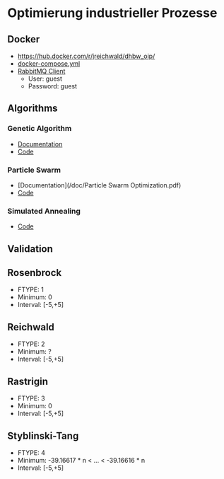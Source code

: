 # Optimierung industrieller Prozesse


## Docker
- https://hub.docker.com/r/jreichwald/dhbw_oip/
- [docker-compose.yml](docker-compose.yml)
- [RabbitMQ Client](http://127.0.0.1:15672/)
  - User: guest
  - Password: guest
  
## Algorithms

### Genetic Algorithm
- [Documentation](/doc/Genetic_Algorithm.pdf)
- [Code](/src/main/java/algorithms/GeneticAlgorithm.java)


### Particle Swarm
- [Documentation](/doc/Particle Swarm Optimization.pdf)
- [Code](/src/main/java/algorithms/particleswarm/ParticleSwarm.java)

### Simulated Annealing
- [Code](/src/main/java/algorithms/SimulatedAnnealing.java)

## Validation

## Rosenbrock
- FTYPE: 1
- Minimum: 0
- Interval: [-5,+5]

## Reichwald
- FTYPE: 2
- Minimum: ?
- Interval: [-5,+5]

## Rastrigin
- FTYPE: 3
- Minimum: 0
- Interval: [-5,+5]

## Styblinski-Tang
- FTYPE: 4
- Minimum: -39.16617 * n < ... < -39.16616 * n
- Interval: [-5,+5]
